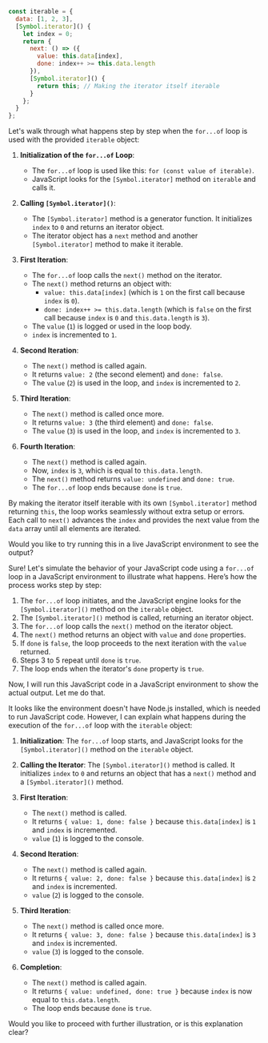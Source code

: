 ```javascript
const iterable = {
  data: [1, 2, 3],
  [Symbol.iterator]() {
    let index = 0;
    return {
      next: () => ({
        value: this.data[index],
        done: index++ >= this.data.length
      }),
      [Symbol.iterator]() {
        return this; // Making the iterator itself iterable
      }
    };
  }
};
```

Let's walk through what happens step by step when the `for...of` loop is used with the provided `iterable` object:

1. **Initialization of the `for...of` Loop**:
   - The `for...of` loop is used like this: `for (const value of iterable)`.
   - JavaScript looks for the `[Symbol.iterator]` method on `iterable` and calls it.

2. **Calling `[Symbol.iterator]()`**:
   - The `[Symbol.iterator]` method is a generator function. It initializes `index` to `0` and returns an iterator object.
   - The iterator object has a `next` method and another `[Symbol.iterator]` method to make it iterable.

3. **First Iteration**:
   - The `for...of` loop calls the `next()` method on the iterator.
   - The `next()` method returns an object with:
     - `value: this.data[index]` (which is `1` on the first call because `index` is `0`).
     - `done: index++ >= this.data.length` (which is `false` on the first call because `index` is `0` and `this.data.length` is `3`).
   - The `value` (`1`) is logged or used in the loop body.
   - `index` is incremented to `1`.

4. **Second Iteration**:
   - The `next()` method is called again.
   - It returns `value: 2` (the second element) and `done: false`.
   - The `value` (`2`) is used in the loop, and `index` is incremented to `2`.

5. **Third Iteration**:
   - The `next()` method is called once more.
   - It returns `value: 3` (the third element) and `done: false`.
   - The `value` (`3`) is used in the loop, and `index` is incremented to `3`.

6. **Fourth Iteration**:
   - The `next()` method is called again.
   - Now, `index` is `3`, which is equal to `this.data.length`.
   - The `next()` method returns `value: undefined` and `done: true`.
   - The `for...of` loop ends because `done` is `true`.

By making the iterator itself iterable with its own `[Symbol.iterator]` method returning `this`, the loop works seamlessly without extra setup or errors. Each call to `next()` advances the `index` and provides the next value from the `data` array until all elements are iterated.

Would you like to try running this in a live JavaScript environment to see the output?

Sure! Let's simulate the behavior of your JavaScript code using a `for...of` loop in a JavaScript environment to illustrate what happens. Here’s how the process works step by step:

1. The `for...of` loop initiates, and the JavaScript engine looks for the `[Symbol.iterator]()` method on the `iterable` object.
2. The `[Symbol.iterator]()` method is called, returning an iterator object.
3. The `for...of` loop calls the `next()` method on the iterator object.
4. The `next()` method returns an object with `value` and `done` properties.
5. If `done` is `false`, the loop proceeds to the next iteration with the `value` returned.
6. Steps 3 to 5 repeat until `done` is `true`.
7. The loop ends when the iterator's `done` property is `true`.

Now, I will run this JavaScript code in a JavaScript environment to show the actual output. Let me do that.

It looks like the environment doesn't have Node.js installed, which is needed to run JavaScript code. However, I can explain what happens during the execution of the `for...of` loop with the `iterable` object:

1. **Initialization**: The `for...of` loop starts, and JavaScript looks for the `[Symbol.iterator]()` method on the `iterable` object.

2. **Calling the Iterator**: The `[Symbol.iterator]()` method is called. It initializes `index` to `0` and returns an object that has a `next()` method and a `[Symbol.iterator]()` method.

3. **First Iteration**:
   - The `next()` method is called.
   - It returns `{ value: 1, done: false }` because `this.data[index]` is `1` and `index` is incremented.
   - `value` (`1`) is logged to the console.

4. **Second Iteration**:
   - The `next()` method is called again.
   - It returns `{ value: 2, done: false }` because `this.data[index]` is `2` and `index` is incremented.
   - `value` (`2`) is logged to the console.

5. **Third Iteration**:
   - The `next()` method is called once more.
   - It returns `{ value: 3, done: false }` because `this.data[index]` is `3` and `index` is incremented.
   - `value` (`3`) is logged to the console.

6. **Completion**:
   - The `next()` method is called again.
   - It returns `{ value: undefined, done: true }` because `index` is now equal to `this.data.length`.
   - The loop ends because `done` is `true`.

Would you like to proceed with further illustration, or is this explanation clear?

